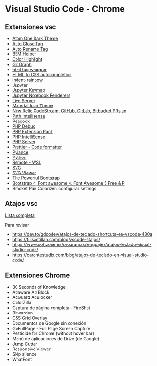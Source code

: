 # Visual Studio Code - Chrome

## Extensiones vsc
- [Atom One Dark Theme](https://marketplace.visualstudio.com/items?itemName=akamud.vscode-theme-onedark)
- [Auto Close Tag](https://marketplace.visualstudio.com/items?itemName=formulahendry.auto-close-tag)
- [Auto Rename Tag](https://marketplace.visualstudio.com/items?itemName=formulahendry.auto-rename-tag)
- [BEM Helper](https://marketplace.visualstudio.com/items?itemName=Box-Of-Hats.bemhelper)
- [Color Highlight](https://marketplace.visualstudio.com/items?itemName=naumovs.color-highlight)
- [Git Graph](https://marketplace.visualstudio.com/items?itemName=mhutchie.git-graph)
- [html tag wrapper](https://marketplace.visualstudio.com/items?itemName=hwencc.html-tag-wrapper)
- [HTML to CSS autocompletion](https://marketplace.visualstudio.com/items?itemName=solnurkarim.html-to-css-autocompletion)
- [indent-rainbow](https://marketplace.visualstudio.com/items?itemName=oderwat.indent-rainbow)
- [Jupyter](https://marketplace.visualstudio.com/items?itemName=ms-toolsai.jupyter)
- [Jupyter Keymap](https://marketplace.visualstudio.com/items?itemName=ms-toolsai.jupyter-keymap)
- [Jupyter Notebook Renderers](https://marketplace.visualstudio.com/items?itemName=ms-toolsai.jupyter-renderers)
- [Live Server](https://marketplace.visualstudio.com/items?itemName=ritwickdey.LiveServer)
- [Material Icon Theme](https://marketplace.visualstudio.com/items?itemName=PKief.material-icon-theme)
- [New Relic CodeStream: GitHub, GitLab, Bitbucket PRs an](https://marketplace.visualstudio.com/items?itemName=CodeStream.codestream)
- [Path Intellisense](https://marketplace.visualstudio.com/items?itemName=christian-kohler.path-intellisense)
- [Peacock](https://marketplace.visualstudio.com/items?itemName=johnpapa.vscode-peacock)
- [PHP Debug](https://marketplace.visualstudio.com/items?itemName=xdebug.php-debug)
- [PHP Extension Pack](https://marketplace.visualstudio.com/items?itemName=xdebug.php-pack)
- [PHP IntelliSense](https://marketplace.visualstudio.com/items?itemName=zobo.php-intellisense)
- [PHP Server](https://marketplace.visualstudio.com/items?itemName=brapifra.phpserver)
- [Prettier - Code formatter](https://marketplace.visualstudio.com/items?itemName=esbenp.prettier-vscode)
- [Pylance](https://marketplace.visualstudio.com/items?itemName=ms-python.vscode-pylance)
- [Python](https://marketplace.visualstudio.com/items?itemName=ms-python.python)
- [Remote - WSL](https://marketplace.visualstudio.com/items?itemName=ms-vscode-remote.remote-wsl)
- [SVG](https://marketplace.visualstudio.com/items?itemName=jock.svg)
- [SVG Viewer]()
- [The Powerful Bootstrap](https://marketplace.visualstudio.com/items?itemName=Crozzo.the-powerful-bootstrap)
- [Bootstrap 4, Font awesome 4, Font Awesome 5 Free & P](https://marketplace.visualstudio.com/items?itemName=thekalinga.bootstrap4-vscode)
- Bracket Pair Colorizer: configurar settings 


## Atajos vsc

[Lista completa](https://code.visualstudio.com/shortcuts/keyboard-shortcuts-windows.pdf)

Para revisar    
- https://dev.to/gdcodev/atajos-de-teclado-shortcuts-en-vscode-430a
- https://filisantillan.com/blog/vscode-atajos/
- https://www.softzone.es/programas/lenguajes/atajos-teclado-visual-studio-code/
- https://carontestudio.com/blog/atajos-de-teclado-en-visual-studio-code/


## Extensiones Chrome
- 30 Seconds of Knowledge
- Adaware Ad Block
- AdGuard AdBlocker
- ColorZilla
- Captura de página completa - FireShot
- Bitwarden
- CSS Grid Overlay
- Documentos de Google sin conexión
- GoFullPage - Full Page Screen Capture
- Pesticide for Chrome (without hover bar)
- Menú de aplicaciones de Drive (de Google)
- Jump Cutter
- Responsive Viewer
- Skip silence
- WhatFont



